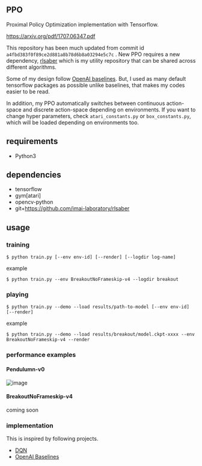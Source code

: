 ## PPO
Proximal Policy Optimization implementation with Tensorflow.

https://arxiv.org/pdf/1707.06347.pdf

This repository has been much updated from commit id `a4fbd383f0f89ce2d881a8b78d6b8a03294e5c7c` .
New PPO requires a new dependency, [rlsaber](https://github.com/imai-laboratory/rlsaber) which is my utility repository that can be shared across different algorithms.

Some of my design follow [OpenAI baselines](https://github.com/openai/baselines).
But, I used as many default tensorflow packages as possible unlike baselines, that makes my codes easier to be read.

In addition, my PPO automatically switches between continuous action-space and discrete action-space depending on environments.
If you want to change hyper parameters, check `atari_constants.py` or `box_constants.py`, which will be loaded depending on environments too.

## requirements
- Python3

## dependencies
- tensorflow
- gym[atari]
- opencv-python
- git+https://github.com/imai-laboratory/rlsaber

## usage
### training
```
$ python train.py [--env env-id] [--render] [--logdir log-name]
```
example
```
$ python train.py --env BreakoutNoFrameskip-v4 --logdir breakout
```

### playing
```
$ python train.py --demo --load results/path-to-model [--env env-id] [--render]
```
example
```
$ python train.py --demo --load results/breakout/model.ckpt-xxxx --env BreakoutNoFrameskip-v4 --render
```

### performance examples
#### Pendulumn-v0
![image](https://user-images.githubusercontent.com/5235131/46388030-e4f72980-c704-11e8-9d76-1790dcb88067.png)

#### BreakoutNoFrameskip-v4
coming soon


### implementation
This is inspired by following projects.

- [DQN](https://github.com/imai-laboratory/dqn)
- [OpenAI Baselines](https://github.com/openai/baselines)
